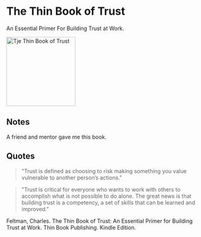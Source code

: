 # The Thin Book of Trust

An Essential Primer For Building Trust at Work.

<a href="https://www.amazon.com/Thin-Book-Trust-Essential-Building/dp/0988953862/">
<img src="https://images-na.ssl-images-amazon.com/images/I/41FvVBo3TGS._SX332_BO1,204,203,200_.jpg" alt="Tje Thin Book of Trust" style="height:180px;1px solid black"/>
</a>


## Notes

A friend and mentor gave me this book.


## Quotes

> "Trust is defined as choosing to risk  making something you value vulnerable to another person’s actions."

> "Trust is critical for everyone who wants to work with others to accomplish  what is not possible to do alone. The great news is that building trust is a  competency, a set of skills that can be learned and improved."


Feltman, Charles. The Thin Book of Trust: An Essential Primer for Building Trust at Work. Thin Book Publishing. Kindle Edition. 
